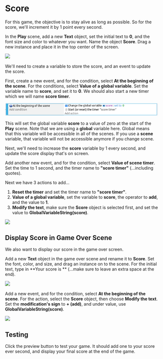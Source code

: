 # Score

For this game, the objective is to stay alive as long as possible.
So for the score, we'll increment it by 1 point every second.

In the **Play** scene, add a new **Text** object, set the initial text to **0**, and the font size and color to whatever you want.
Name the object **Score**.
Drag a new instance and place it in the top center of the screen.

![](images/score.png)

We'll need to create a variable to store the score, and an event to update the score.

First, create a new event, and for the condition, select **At the beginning of the scene**.
For the conditions, select **Value of a global variable**.
Set the variable name to **score**, and set it to **0**.
We should also start a new timer which we will name **score timer**.

![](images/initScore.png)

This will set the global variable **score** to a value of zero at the start of the **Play** scene.
Note that we are using a **global** variable here.
Global means that this variable will be accessible in all of the scenes.
If you use a **scene** variable, that variable will not be accessible anymore if you change scene.

Next, we'll need to increase the **score** variable by 1 every second, and update the score display that's on screen.

Add another new event, and for the condition, select **Value of scene timer**.
Set the time to 1 second, and the timer name to **"score timer"** (...including quotes).

Next we have 3 actions to add...

1. **Reset the timer** and set the timer name to **"score timer"**.
2. **Value of a global variable**, set the variable to **score**, the operator to **add**, and the value to **1**.
3. **Modify the text**, make sure the **Score** object is selected first, and set the value to **GlobalVariableString(score)**.

![](images/scoreTimer.png)

## Display Score in Game Over Scene

We also want to display our score in the game over screen.

Add a new **Text** object in the game over scene and rename it to **Score**.
Set the font, color, and size, and drag an instance on to the scene.
For the initial text, type in **Your score is ** (...make sure to leave an extra space at the end).

![](images/endScore.png)

Add a new event, and for the condition, select **At the beginning of the scene**.
For the action, select the **Score** object, then choose **Modify the text**.
Set the **modification's sign** to **+ (add)**, and under value, use **GlobalVariableString(score)**.

![](images/endScoreDisplay.png)

## Testing

Click the preview button to test your game.
It should add one to your score ever second, and display your final score at the end of the game.